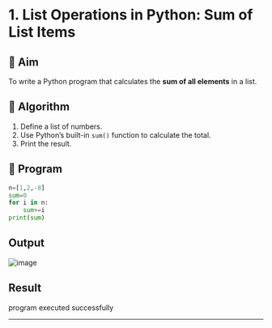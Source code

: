 # 1. List Operations in Python: Sum of List Items

## 🎯 Aim
To write a Python program that calculates the **sum of all elements** in a list.

## 🧠 Algorithm
1. Define a list of numbers.
2. Use Python’s built-in `sum()` function to calculate the total.
3. Print the result.

## 🧾 Program

```python
n=[1,2,-8]
sum=0
for i in n:
    sum+=i
print(sum)

```

## Output
![image](https://github.com/user-attachments/assets/09ce2f4c-0cff-4fb0-934c-072638a1e25b)


## Result
program executed successfully

---




